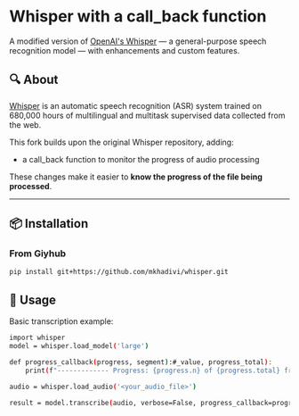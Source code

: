 # Whisper with a call_back function

A modified version of [OpenAI's Whisper](https://github.com/openai/whisper) — a general-purpose speech recognition model — with enhancements and custom features.

## 🔍 About

[Whisper](https://github.com/openai/whisper) is an automatic speech recognition (ASR) system trained on 680,000 hours of multilingual and multitask supervised data collected from the web.

This fork builds upon the original Whisper repository, adding:
- a call_back function to monitor the progress of audio processing

These changes make it easier to **know the progress of the file being processed**.

---

## 📦 Installation

### From Giyhub
```bash
pip install git+https://github.com/mkhadivi/whisper.git
```

## 🚀 Usage

Basic transcription example:
```bash
import whisper
model = whisper.load_model('large')

def progress_callback(progress, segment):#_value, progress_total):
    print(f"------------- Progress: {progress.n} of {progress.total} frames processed. ------------------")

audio = whisper.load_audio('<your_audio_file>')

result = model.transcribe(audio, verbose=False, progress_callback=progress_callback)
```
